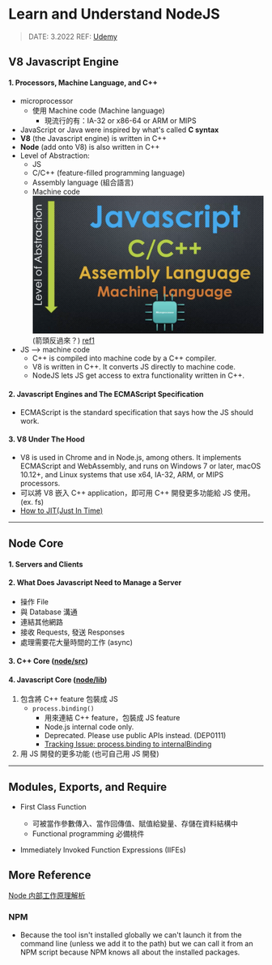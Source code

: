 ###### <!-- ref -->

[udemy]: https://www.udemy.com/course/understand-nodejs/
[level of abstraction]: ../image/Node/Level_of_Abstraction.png
[how to jit(just in time)]: https://eli.thegreenplace.net/2013/11/05/how-to-jit-an-introduction
[node/src]: https://github.com/nodejs/node/tree/master/src
[node/lib]: https://github.com/nodejs/node/tree/master/lib
[tracking issue: process.binding to internalbinding]: https://github.com/nodejs/node/issues/22160
[node 内部工作原理解析]: https://www.jianshu.com/p/a8f5a8cdc6ab
[ref1]: https://www.udemy.com/course/understand-nodejs/learn/lecture/3453110

<!-- ref -->

# Learn and Understand NodeJS

> DATE: 3.2022
> REF: [Udemy]

## V8 Javascript Engine

#### 1. Processors, Machine Language, and C++

- microprocessor
  - 使用 Machine code (Machine language)
    - 現流行的有：IA-32 or x86-64 or ARM or MIPS
- JavaScript or Java were inspired by what's called **C syntax**
- **V8** (the Javascript engine) is written in C++
- **Node** (add onto V8) is also written in C++
- Level of Abstraction:
  - JS
  - C/C++ (feature-filled programming language)
  - Assembly language (組合語言)
  - Machine code
    ![Level of Abstraction] (箭頭反過來？) [ref1]
- JS --> machine code
  - C++ is compiled into machine code by a C++ compiler.
  - V8 is written in C++. It converts JS directly to machine code.
  - NodeJS lets JS get access to extra functionality written in C++.

#### 2. Javascript Engines and The ECMAScript Specification

- ECMAScript is the standard specification that says how the JS should work.

#### 3. V8 Under The Hood

- V8 is used in Chrome and in Node.js, among others. It implements ECMAScript and WebAssembly, and runs on Windows 7 or later, macOS 10.12+, and Linux systems that use x64, IA-32, ARM, or MIPS processors.
- 可以將 V8 嵌入 C++ application，即可用 C++ 開發更多功能給 JS 使用。(ex. fs)
- [How to JIT(Just In Time)]

---

## Node Core

#### 1. Servers and Clients

#### 2. What Does Javascript Need to Manage a Server

- 操作 File
- 與 Database 溝通
- 連結其他網路
- 接收 Requests, 發送 Responses
- 處理需要花大量時間的工作 (async)

#### 3. C++ Core ([node/src])

#### 4. Javascript Core ([node/lib])

1. 包含將 C++ feature 包裝成 JS
   - `process.binding()`
     - 用來連結 C++ feature，包裝成 JS feature
     - Node.js internal code only.
     - Deprecated. Please use public APIs instead. (DEP0111)
     - [Tracking Issue: process.binding to internalBinding]
2. 用 JS 開發的更多功能 (也可自己用 JS 開發)

---

## Modules, Exports, and Require

- First Class Function

  - 可被當作參數傳入、當作回傳值、賦值給變量、存儲在資料結構中
  - Functional programming 必備桃件

- Immediately Invoked Function Expressions (IIFEs)

## More Reference

[Node 内部工作原理解析]

### NPM

- Because the tool isn't installed globally we can't launch it from the command line (unless we add it to the path) but we can call it from an NPM script because NPM knows all about the installed packages.
